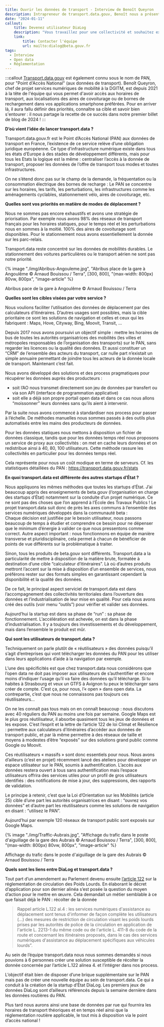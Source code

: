 ```yaml
---
title: Ouvrir les données de transport - Interview de Benoît Queyron
description: Intrapreneur de transport.data.gouv, Benoît nous a présenté le PAN et a partagé avec nous sa vision de l'open data et du service public numérique. 
date: "2024-01-11"
callout:
    title: Devenez utilisateur DiaLog
    description: "Vous travaillez pour une collectivité et souhaitez expérimenter DiaLog ? Vous souhaitez pouvoir utiliser les données DiaLog pour vos besoins opérationnels ou dans un service numérique tiers ? Envoyez-nous un mail et nous vous recontacterons au plus vite."
    link:
        title: Contacter l'équipe
        url: mailto:dialog@beta.gouv.fr
tags:
  - Interview
  - Open data
  - Réglementation
---
```

    
:::callout
[Transport.data.gouv](https://transport.data.gouv.fr/) est également connu sous le nom de PAN, pour "Point d'Accès National" (aux données de transport). Benoît Queyron, chef de projet services numériques de mobilité à la DGITM, est depuis 2021 à la tête de l'équipe qui vous permet d'avoir accès aux horaires de transport, aux localisations des aires de covoiturage ou de bornes de rechargement dans vos applications smartphone préférées. Pour en arriver là, il aura fallu définir des priorités, connaître sa cible et savoir bien s'entourer : il nous partage la recette de ce succès dans notre premier billet de blog de 2024 !
:::

<div class="contenu-article">

**D’où vient l’idée de lancer transport.data ?**

Transport.data.gouv.fr est le Point d’Accès National (PAN) aux données de transport en France, l’existence de ce service relève d’une obligation juridique européenne. Ce type d’infrastructure numérique existe dans tous les états d’Europe à des stades de développement différents, mais pour tous les Etats la logique est la même : centraliser l’accès à la donnée de transport, proposer les données de l’offre de transport tous modes et toutes infrastructures. 

On ne s’étend donc pas sur le champ de la demande, la fréquentation ou la consommation électrique des bornes de recharge : Le PAN se concentre sur les horaires, les tarifs, les perturbations, les infrastructures comme les aménagements cyclables, stationnement vélo, aires de covoiturage, etc.

**Quelles sont vos priorités en matière de modes de déplacement ?**

Nous ne sommes pas encore exhaustifs et avons une stratégie de priorisation. Par exemple nous avons 98% des réseaux de transport français pour les horaires statiques, pour le temps réel et les perturbations nous en sommes à la moitié. 100% des aires de covoiturage sont disponibles. Pour le stationnement nous avons essentiellement la donnée sur les parc-relais.

Transport.data reste concentré sur les données de mobilités durables. Le stationnement des voitures particulières ou le transport aérien ne sont pas notre priorité.

{% image "./img/Abribus-Angouleme.jpg", "Abribus place de la gare à Angoulême © Arnaud Bouissou / Terra", [300, 800], "(max-width: 800px) 80vw, 800px", "image-article" %}

<div class="legende-article">Abribus pace de la gare à Angoulême © Arnaud Bouissou / Terra</div>

**Quelles sont les cibles visées par votre service ?**

Nous voulions faciliter l’utilisation des données de déplacement par des calculateurs d’itinéraires. D’autres usages sont possibles, mais la cible prioritaire ce sont les solutions de navigation et celles et ceux qui les fabriquent : Maps, Hove, Cityway, Bing, Moovit, Transit, …

Depuis 2017 nous avons poursuivi un objectif simple : mettre les horaires de bus de toutes les autorités organisatrices des mobilités (les villes et métropoles responsables de l’organisation des transports) sur le PAN, sans regarder les licences ou la qualité des données. Et aussi constituer un “CRM” de l’ensemble des acteurs du transport, car nulle part n’existait un simple annuaire permettant de joindre tous les acteurs de la donnée locale de transport. Maintenant c’est fait.

Nous avons développé des solutions et des process pragmatiques pour récupérer les données auprès des producteurs : 
-   soit l’AO nous transmet directement son jeu de données par transfert ou via son API (interface de programmation applicative)
-   soit elle a déjà son propre portail open data et dans ce cas nous allons “moissonner” leurs données sans qu’ils aient à intervenir.

Par la suite nous avons commencé à standardiser nos process pour passer à l’échelle. De méthodes manuelles nous sommes passés à des outils plus automatisés entre les mains des producteurs de données.

Pour les données statiques nous mettons à disposition un fichier de données classique, tandis que pour les données temps réel nous proposons un service de proxy aux collectivités : on met en cache leurs données et on redistribue ainsi à 40, 80, 100 utilisateurs. Cette méthode rassure les collectivités en particulier pour les données temps réel. 

Cela représente pour nous un coût modique en terme de serveurs. Cf. les statistiques détaillées du PAN : https://transport.data.gouv.fr/stats

**En quoi transport.data est différente des autres startups d’État ?**

Nous appliquons les mêmes méthodes que toutes les startups d’État. J’ai beaucoup appris des enseignements de beta.gouv (l’organisation en charge des startups d’État) notamment sur la conduite d’un projet numérique. Ce ne sont pas des choses que l’on apprend à l’École des Travaux Publics !
Le projet transport.data suit donc de près les axes communs à l’ensemble des services numériques développés dans la communauté beta :  
Chaque décision est justifiée par le besoin utilisateur, nous passons beaucoup de temps à étudier et comprendre ce besoin pour ne dépenser que le minimum d’énergie à valider ce que nous pressentons comme correct. Autre aspect important : nous fonctionnons en équipe de manière transverse et pluridisciplinaire, cela permet à chacun de bénéficier de points de vue différents sur la problématique à traiter.

Sinon, tous les produits de beta.gouv sont différents. Transport.data a la particularité de mettre à disposition de la matière brute, formatée à destination d’une cible “calculateur d’itinéraires”. Là où d’autres produits mettront l’accent sur la mise à disposition d’un ensemble de services, nous préférons rester sur des formats simples en garantissant cependant la disponibilité et la qualité des données.

De ce fait, le principal aspect serviciel de transport.data est dans l’accompagnement des collectivités territoriales dans l’ouverture des données et l’industrialisation de leur mise en qualité. Pour cela nous avons créé des outils (voir menu “outils”) pour vérifier et valider ses données.

Aujourd’hui la startup est dans sa phase de “run” : sa phase de fonctionnement. L’accélération est achevée, on est dans la phase d’industrialisation. Il y a toujours des investissements et du développement, mais dans l’ensemble le produit est mûr.


**Qui sont les utilisateurs de transport.data ?**

Techniquement on parle plutôt de « réutilisateurs » des données puisqu’il s’agit d’entreprises qui vont télécharger les données du PAN pour les utiliser dans leurs applications d’aide à la navigation par exemple.

L’une des spécificités est que chez transport.data nous considérons que l’open data ne doit pas imposer aux utilisateurs de s’authentifier et encore moins d’indiquer l’usage qu’il va faire des données qu’il télécharge. Si tu habites à Strasbourg et veux un GTFS à Avignon tu peux le télécharger sans créer de compte. C’est ça, pour nous, l’« open » dans open data. La contrepartie, c’est que nous ne connaissons pas toujours ces réutilisateurs…

On ne les connaît pas tous mais on en connaît beaucoup : nous discutons avec 40 réguliers du PAN au moins une fois par semaine. Google Maps est le plus gros réutilisateur, il absorbe quasiment tous les jeux de données et les expose. C’est l’esprit et la lettre de l’article 122 de loi Climat et Résilience : permettre aux calculateurs d’itinéraires d’accéder aux données de transport public, et par là même permettre à des réseaux de taille et moyens à modestes d’être “exposés” sur des solutions grand public comme Google ou Moovit.

Ces réutilisateurs « massifs » sont donc essentiels pour nous. Nous avons d’ailleurs (c’est en projet) récemment lancé des ateliers pour développer un espace utilisateur sur le PAN, soumis à authentification. L’accès aux données restera ouvert à tous sans authentification mais l’espace utilisateurs offrira des services utiles pour un profil de gros utilisateurs identifiés : des notifications de mise à jour, des suppressions, des rapports de validation.

Le principe à retenir, c’est que la Loi d’Orientation sur les Mobilités (article 25) cible d’une part les autorités organisatrices en disant : “ouvrez vos données” et d’autre part les réutilisateurs comme les solutions de navigation en disant : “utilisez le PAN”. 

Aujourd’hui par exemple 120 réseaux de transport public sont exposés sur Google Maps.

{% image "./img/Traffic-Aubrais.jpg", "Affichage du trafic dans le poste d'aiguillage de la gare des Aubrais  © Arnaud Bouissou / Terra", [300, 800], "(max-width: 800px) 80vw, 800px", "image-article" %}

<div class="legende-article">Affichage du trafic dans le poste d'aiguillage de la gare des Aubrais © Arnaud Bouissou / Terra</div>

**Quels sont les liens entre DiaLog et transport.data ?**

Tout part d’un amendement au Parlement devenu ensuite [l’article 122](https://www.legifrance.gouv.fr/jorf/article_jo/JORFARTI000043957195) sur la réglementation de circulation des Poids Lourds. En élaborant le décret d’application pour son dernier alinéa s’est posée la question du moyen d’action pour le mettre en œuvre. Cela demandait un métier semblable à ce que faisait déjà le PAN : récolter de la donnée 

> Rappel article L.122 al.4 : les services numériques d'assistance au déplacement sont tenus d'informer de façon complète les utilisateurs (...)  des mesures de restriction de circulation visant les poids lourds prises par les autorités de police de la circulation en application de l'article L. 2213-1 du même code ou de l'article L. 411-8 du code de la route et concernant les itinéraires proposés, dans le cas des services numériques d'assistance au déplacement spécifiques aux véhicules lourds”.

Au sein de l’équipe transport.data nous nous sommes demandés si nous pouvions à 6 personnes créer une solution susceptible de récolter la donnée concernée par l’article L.122 alinea 4. et l’intégrer dans nos process.

L’objectif était bien de disposer d’une brique supplémentaire sur le PAN mais pas de créer une nouvelle équipe au sein de transport.data. Ce qui a conduit à la création de la startup d’État DiaLog. Les premiers jeux de données DiaLog sont d’ailleurs référencés depuis la semaine dernière dans les données routières du PAN. 

Plus tard nous aurons ainsi une base de données par rue qui fournira les horaires de transport théoriques et en temps réel ainsi que la réglementation routière applicable, le tout mis à disposition via le point d’accès national !

</div>
